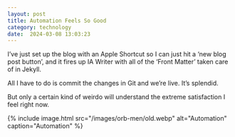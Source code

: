 ```yaml
---
layout: post
title: Automation Feels So Good
category: technology
date:  2024-03-08 13:03:23
---
```

I’ve just set up the blog with an Apple Shortcut so I can just hit a ‘new blog post button’, and it fires up IA Writer with all of the ‘Front Matter’ taken care of in Jekyll.

All I have to do is commit the changes in Git and we’re live. It’s splendid.

But only a certain kind of weirdo will understand the extreme satisfaction I feel right now.

{% include image.html src="/images/orb-men/old.webp" alt="Automation" caption="Automation" %}

